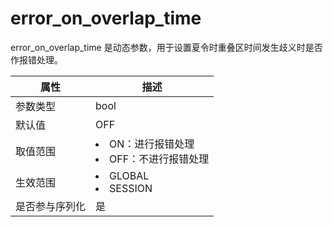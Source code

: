 error_on_overlap_time 
==========================================

error_on_overlap_time 是动态参数，用于设置夏令时重叠区时间发生歧义时是否作报错处理。


| **属性**  |                                                      **描述**                                                       |
|---------|-------------------------------------------------------------------------------------------------------------------|
| 参数类型    | bool                                                                                                              |
| 默认值     | OFF                                                                                                               |
| 取值范围    | <li> ON：进行报错处理   </li><li> OFF：不进行报错处理    |
| 生效范围    | <li> GLOBAL   </li><li> SESSION           |
| 是否参与序列化 | 是                                                                                                                 |



